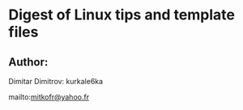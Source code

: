 Digest of Linux tips and template files
=======================================

Author:
-------

Dimitar Dimitrov: kurkale6ka

mailto:mitkofr@yahoo.fr
